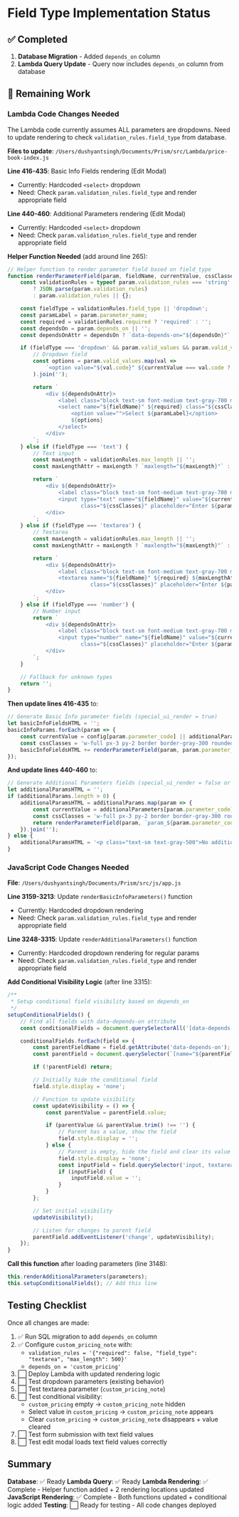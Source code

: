 # Field Type Implementation Status

## ✅ Completed

1. **Database Migration** - Added `depends_on` column
2. **Lambda Query Update** - Query now includes `depends_on` column from database

## 🚧 Remaining Work

### Lambda Code Changes Needed

The Lambda code currently assumes ALL parameters are dropdowns. Need to update rendering to check `validation_rules.field_type` from database.

**Files to update**: `/Users/dushyantsingh/Documents/Prism/src/Lambda/price-book-index.js`

**Line 416-435**: Basic Info Fields rendering (Edit Modal)
- Currently: Hardcoded `<select>` dropdown
- Need: Check `param.validation_rules.field_type` and render appropriate field

**Line 440-460**: Additional Parameters rendering (Edit Modal)
- Currently: Hardcoded `<select>` dropdown
- Need: Check `param.validation_rules.field_type` and render appropriate field

**Helper Function Needed** (add around line 265):
```javascript
// Helper function to render parameter field based on field_type
function renderParameterField(param, fieldName, currentValue, cssClasses) {
    const validationRules = typeof param.validation_rules === 'string'
        ? JSON.parse(param.validation_rules)
        : param.validation_rules || {};

    const fieldType = validationRules.field_type || 'dropdown';
    const paramLabel = param.parameter_name;
    const required = validationRules.required ? 'required' : '';
    const dependsOn = param.depends_on || '';
    const dependsOnAttr = dependsOn ? `data-depends-on="${dependsOn}"` : '';

    if (fieldType === 'dropdown' && param.valid_values && param.valid_values.length > 0) {
        // Dropdown field
        const options = param.valid_values.map(val =>
            `<option value="${val.code}" ${currentValue === val.code ? 'selected' : ''}>${val.label}</option>`
        ).join('');

        return `
            <div ${dependsOnAttr}>
                <label class="block text-sm font-medium text-gray-700 mb-1">${paramLabel}</label>
                <select name="${fieldName}" ${required} class="${cssClasses}">
                    <option value="">Select ${paramLabel}</option>
                    ${options}
                </select>
            </div>
        `;
    } else if (fieldType === 'text') {
        // Text input
        const maxLength = validationRules.max_length || '';
        const maxLengthAttr = maxLength ? `maxlength="${maxLength}"` : '';

        return `
            <div ${dependsOnAttr}>
                <label class="block text-sm font-medium text-gray-700 mb-1">${paramLabel}</label>
                <input type="text" name="${fieldName}" value="${currentValue || ''}" ${required} ${maxLengthAttr}
                       class="${cssClasses}" placeholder="Enter ${paramLabel}">
            </div>
        `;
    } else if (fieldType === 'textarea') {
        // Textarea
        const maxLength = validationRules.max_length || '';
        const maxLengthAttr = maxLength ? `maxlength="${maxLength}"` : '';

        return `
            <div ${dependsOnAttr}>
                <label class="block text-sm font-medium text-gray-700 mb-1">${paramLabel}</label>
                <textarea name="${fieldName}" ${required} ${maxLengthAttr} rows="3"
                          class="${cssClasses}" placeholder="Enter ${paramLabel}">${currentValue || ''}</textarea>
            </div>
        `;
    } else if (fieldType === 'number') {
        // Number input
        return `
            <div ${dependsOnAttr}>
                <label class="block text-sm font-medium text-gray-700 mb-1">${paramLabel}</label>
                <input type="number" name="${fieldName}" value="${currentValue || ''}" ${required}
                       class="${cssClasses}" placeholder="Enter ${paramLabel}">
            </div>
        `;
    }

    // Fallback for unknown types
    return '';
}
```

**Then update lines 416-435** to:
```javascript
// Generate Basic Info parameter fields (special_ui_render = true)
let basicInfoFieldsHTML = '';
basicInfoParams.forEach(param => {
    const currentValue = config[param.parameter_code] || additionalParameters[param.parameter_code] || '';
    const cssClasses = 'w-full px-3 py-2 border border-gray-300 rounded-lg focus:ring-2 focus:ring-blue-500';
    basicInfoFieldsHTML += renderParameterField(param, param.parameter_code, currentValue, cssClasses);
});
```

**And update lines 440-460** to:
```javascript
// Generate Additional Parameters fields (special_ui_render = false or null)
let additionalParamsHTML = '';
if (additionalParams.length > 0) {
    additionalParamsHTML = additionalParams.map(param => {
        const currentValue = additionalParameters[param.parameter_code] || '';
        const cssClasses = 'w-full px-3 py-2 border border-gray-300 rounded-lg focus:ring-2 focus:ring-blue-500';
        return renderParameterField(param, `param_${param.parameter_code}`, currentValue, cssClasses);
    }).join('');
} else {
    additionalParamsHTML = '<p class="text-sm text-gray-500">No additional parameters available for this PBM.</p>';
}
```

### JavaScript Code Changes Needed

**File**: `/Users/dushyantsingh/Documents/Prism/src/js/app.js`

**Line 3159-3213**: Update `renderBasicInfoParameters()` function
- Currently: Hardcoded dropdown rendering
- Need: Check `param.validation_rules.field_type` and render appropriate field

**Line 3248-3315**: Update `renderAdditionalParameters()` function
- Currently: Hardcoded dropdown rendering for regular params
- Need: Check `param.validation_rules.field_type` and render appropriate field

**Add Conditional Visibility Logic** (after line 3315):
```javascript
/**
 * Setup conditional field visibility based on depends_on
 */
setupConditionalFields() {
    // Find all fields with data-depends-on attribute
    const conditionalFields = document.querySelectorAll('[data-depends-on]');

    conditionalFields.forEach(field => {
        const parentFieldName = field.getAttribute('data-depends-on');
        const parentField = document.querySelector(`[name="${parentFieldName}"], [name="param_${parentFieldName}"]`);

        if (!parentField) return;

        // Initially hide the conditional field
        field.style.display = 'none';

        // Function to update visibility
        const updateVisibility = () => {
            const parentValue = parentField.value;

            if (parentValue && parentValue.trim() !== '') {
                // Parent has a value, show the field
                field.style.display = '';
            } else {
                // Parent is empty, hide the field and clear its value
                field.style.display = 'none';
                const inputField = field.querySelector('input, textarea, select');
                if (inputField) {
                    inputField.value = '';
                }
            }
        };

        // Set initial visibility
        updateVisibility();

        // Listen for changes to parent field
        parentField.addEventListener('change', updateVisibility);
    });
}
```

**Call this function** after loading parameters (line 3148):
```javascript
this.renderAdditionalParameters(parameters);
this.setupConditionalFields(); // Add this line
```

## Testing Checklist

Once all changes are made:

1. ✅ Run SQL migration to add `depends_on` column
2. ✅ Configure `custom_pricing_note` with:
   - `validation_rules = '{"required": false, "field_type": "textarea", "max_length": 500}'`
   - `depends_on = 'custom_pricing'`
3. ⬜ Deploy Lambda with updated rendering logic
4. ⬜ Test dropdown parameters (existing behavior)
5. ⬜ Test textarea parameter (`custom_pricing_note`)
6. ⬜ Test conditional visibility:
   - `custom_pricing` empty → `custom_pricing_note` hidden
   - Select value in `custom_pricing` → `custom_pricing_note` appears
   - Clear `custom_pricing` → `custom_pricing_note` disappears + value cleared
7. ⬜ Test form submission with text field values
8. ⬜ Test edit modal loads text field values correctly

## Summary

**Database**: ✅ Ready
**Lambda Query**: ✅ Ready
**Lambda Rendering**: ✅ Complete - Helper function added + 2 rendering locations updated
**JavaScript Rendering**: ✅ Complete - Both functions updated + conditional logic added
**Testing**: ⬜ Ready for testing - All code changes deployed
